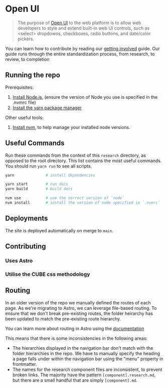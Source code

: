 # Open UI

> The purpose of [Open UI](https://open-ui.org/) to the web platform is to allow web developers to style and extend built-in web UI controls, such as \<select> dropdowns, checkboxes, radio buttons, and date/color pickers.

You can learn how to contribute by reading our [getting involved](https://open-ui.org/get-involved) guide. Our guide runs through the entire standardization process, from research, to review, to completion

## Running the repo

Prerequisites:

1. [Install Node.js](https://nodejs.org), (ensure the version of Node you use is specified in the .nvmrc file)
2. [Install the yarn package manager](https://yarnpkg.com/getting-started/install)

Other useful tools:

1. [Install nvm](https://github.com/nvm-sh/nvm), to help manage your installed node versions.

## Useful Commands

Run these commands from the context of this `research` directory, as opposed to the root directory. This list contains the most useful commands. You should run `yarn run` to see all scripts.

```sh
yarn              # install dependencies

yarn start        # run docs
yarn build        # build docs

nvm use           # use the correct version of `node`
nvm install       # install the version of node specified in `.nvmrc`
```

## Deployments

The site is deployed automatically on merge to `main`.

## Contributing

### Uses Astro

### Utilise the CUBE css methodology

## Routing

In an older version of the repo we manually defined the routes of each page. As we're migrating to Astro, we can leverage file-based routing. To ensure that we don't break pre-existing routes, the folder heirarchy has been updated to match the pre-existing route hierarchy.

You can learn more about routing in Astro using the [documentation](https://docs.astro.build/en/core-concepts/routing/)

This means that there is some inconsistencies in the following areas:

- The hierarchies displayed in the navigation bar don't match with the folder hierarchies in the repo. We have to manually specify the heading a page falls under within the navigation bar using the "menu" property in frontmatter.
- The names for the research component files are inconsistent, to prevent broken links. The majority have the pattern `[component].research.md`, but there are a small handful that are simply `[component].md`.
